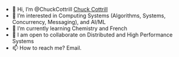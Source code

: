 - 👋 Hi, I’m @ChuckCottrill [Chuck Cottrill](chuck.cottrill@gmail.com)
- 👀 I’m interested in Computing Systems (Algorithms, Systems, Concurrency, Messaging), and AI/ML
- 🌱 I’m currently learning Chemistry and French
- 💞️ I am open to collaborate on Distributed and High Performance Systems
- 📫 How to reach me? Email.

<!---
ChuckCottrill/ChuckCottrill is a ✨ special ✨ repository because its `README.md` (this file) appears on your GitHub profile.
You can click the Preview link to take a look at your changes.
--->
